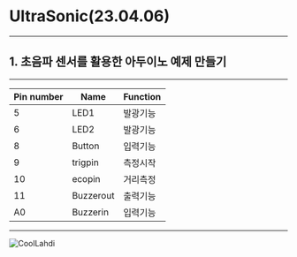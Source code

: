 # UltraSonic(23.04.06)

<hr/>

 ## 1. 초음파 센서를 활용한 아두이노 예제 만들기
 
<hr/>

|Pin number|Name|Function|
|------|---|---|
|5|LED1|발광기능|
|6|LED2|발광기능|
|8|Button|입력기능|
|9|trigpin|측정시작|
|10|ecopin|거리측정|
|11|Buzzerout|출력기능|
|A0|Buzzerin|입력기능|

<hr/>

![CoolLahdi](https://user-images.githubusercontent.com/129159977/235814739-359b0c77-8cf9-46a8-a629-2764dc4b2dda.png)
